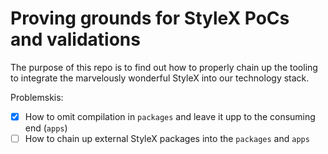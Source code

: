 # Proving grounds for StyleX PoCs and validations

The purpose of this repo is to find out how to properly chain up the tooling to integrate the marvelously wonderful
StyleX into our technology stack.

Problemskis:

- [x] How to omit compilation in `packages` and leave it upp to the consuming end (`apps`)
- [ ] How to chain up external StyleX packages into the `packages` and `apps`
